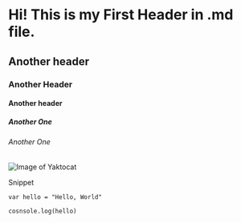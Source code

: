 # Hi! This is my First Header in .md file.
## Another header
### Another Header
#### Another header
##### Another One
###### Another One

![Image of Yaktocat](https://octodex.github.com/images/yaktocat.png)

Snippet
```
var hello = "Hello, World"

cosnsole.log(hello)
```
